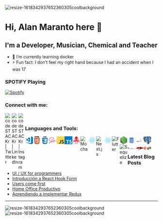 ![resize-1618342937652360305coolbackground](https://user-images.githubusercontent.com/43775935/114611275-78aaf880-9c66-11eb-9495-076ac769caa5.png)
# Hi, Alan Maranto here 👋


## I'm a Developer, Musician, Chemical and Teacher

- 🌱 I’m currently learning docker
- ⚡ Fun fact: I don't feel my right hand because I had an accident when I was 17

### SPOTIFY Playing
[![Spotify](https://novatorem-alanarostegui.vercel.app//api/spotify)](https://open.spotify.com/user/f3add1d9cfd343dbb71dd4d8fad1dc73)


### Connect with me:

[<img align="left" alt="codeSTACKr | Twitter" width="22px" src="https://cdn.jsdelivr.net/npm/simple-icons@v3/icons/twitter.svg" />][twitter]
[<img align="left" alt="codeSTACKr | LinkedIn" width="22px" src="https://cdn.jsdelivr.net/npm/simple-icons@v3/icons/linkedin.svg" />][linkedin]
[<img align="left" alt="codeSTACKr | Instagram" width="22px" src="https://cdn.jsdelivr.net/npm/simple-icons@v3/icons/instagram.svg" />][instagram]

<br />

### Languages and Tools:

<img align="left" alt="Visual Studio Code" width="26px" src="https://raw.githubusercontent.com/github/explore/80688e429a7d4ef2fca1e82350fe8e3517d3494d/topics/visual-studio-code/visual-studio-code.png" />
<img align="left" alt="HTML5" width="26px" src="https://raw.githubusercontent.com/github/explore/80688e429a7d4ef2fca1e82350fe8e3517d3494d/topics/html/html.png" />
<img align="left" alt="CSS3" width="26px" src="https://raw.githubusercontent.com/github/explore/80688e429a7d4ef2fca1e82350fe8e3517d3494d/topics/css/css.png" />
<img align="left" alt="Sass" width="26px" src="https://raw.githubusercontent.com/github/explore/80688e429a7d4ef2fca1e82350fe8e3517d3494d/topics/sass/sass.png" />
<img align="left" alt="JavaScript" width="26px" src="https://raw.githubusercontent.com/github/explore/80688e429a7d4ef2fca1e82350fe8e3517d3494d/topics/javascript/javascript.png" />
<img align="left" alt="Typescript" width="26px" src="https://raw.githubusercontent.com/github/explore/80688e429a7d4ef2fca1e82350fe8e3517d3494d/topics/typescript/typescript.png" />
<img align="left" alt="Testing library" width="26px" src="https://raw.githubusercontent.com/testing-library/dom-testing-library/master/other/octopus.png" />
<img align="left" alt="Mocha" width="26px" src="https://camo.githubusercontent.com/58045a79a69afea4cab1cea6def6d911fba3956cf5fd683addf41c032aa64088/68747470733a2f2f636c6475702e636f6d2f78465646784f696f41552e737667" />
<img align="left" alt="React" width="26px" src="https://raw.githubusercontent.com/github/explore/80688e429a7d4ef2fca1e82350fe8e3517d3494d/topics/react/react.png" />
<img align="left" alt="Next.js" width="26px" src="https://camo.githubusercontent.com/92ec9eb7eeab7db4f5919e3205918918c42e6772562afb4112a2909c1aaaa875/68747470733a2f2f6173736574732e76657263656c2e636f6d2f696d6167652f75706c6f61642f76313630373535343338352f7265706f7369746f726965732f6e6578742d6a732f6e6578742d6c6f676f2e706e67" />
<img align="left" alt="React Native" width="26px" src="https://raw.githubusercontent.com/github/explore/80688e429a7d4ef2fca1e82350fe8e3517d3494d/topics/react-native/react-native.png" />
<img align="left" alt="Flutter" width="26px" src="https://encrypted-tbn0.gstatic.com/images?q=tbn:ANd9GcSJyUEdgRMkgGHbaXMK2A0Kt5FiShIMV1xvRF8DVa90FKYNe6GAGqcb9E4tgqHw1tTpCuc&usqp=CAU" />
<img align="left" alt="Node.js" width="26px" src="https://raw.githubusercontent.com/github/explore/80688e429a7d4ef2fca1e82350fe8e3517d3494d/topics/nodejs/nodejs.png" />

<img align="left" alt="SQL" width="26px" src="https://raw.githubusercontent.com/github/explore/80688e429a7d4ef2fca1e82350fe8e3517d3494d/topics/sql/sql.png" />
<img align="left" alt="MySQL" width="26px" src="https://raw.githubusercontent.com/github/explore/80688e429a7d4ef2fca1e82350fe8e3517d3494d/topics/mysql/mysql.png" />
<img align="left" alt="PostgreSQL" width="26px" src="https://raw.githubusercontent.com/github/explore/80688e429a7d4ef2fca1e82350fe8e3517d3494d/topics/postgresql/postgresql.png" />
<img align="left" alt="Sequelize" width="26px" src="https://sequelize.org/v5/manual/asset/logo-small.png" />
<img align="left" alt="MongoDB" width="26px" src="https://raw.githubusercontent.com/github/explore/80688e429a7d4ef2fca1e82350fe8e3517d3494d/topics/mongodb/mongodb.png" />
<img align="left" alt="Mongoose" width="26px" src="https://raw.githubusercontent.com/github/explore/80688e429a7d4ef2fca1e82350fe8e3517d3494d/topics/mongoose/mongoose.png" />
<img align="left" alt="Git" width="26px" src="https://raw.githubusercontent.com/github/explore/80688e429a7d4ef2fca1e82350fe8e3517d3494d/topics/git/git.png" />

<br />
<br />

### Latest Blog Posts
<!-- BLOG-POST-LIST:START -->
- [UI / UX for programmers](https://medium.com/nowports-tech/ui-ux-for-programmers-fe7c2670041?source=rss-cea64cdc381b------2)
- [Introducción a React Hook Form](https://medium.com/nowports-tech/introducci%C3%B3n-a-react-hook-form-b3e725b707c4?source=rss-cea64cdc381b------2)
- [Users come first](https://medium.com/nowports-tech/users-come-first-190d30608888?source=rss-cea64cdc381b------2)
- [Home Office Productivo](https://medium.com/nowports-freight/home-office-productivo-9df0f129f8f8?source=rss-cea64cdc381b------2)
- [Aprendiendo a implementar Redux](https://medium.com/nowports-tech/aprendiendo-a-implementar-redux-5eb8745e7552?source=rss-cea64cdc381b------2)
<!-- BLOG-POST-LIST:END -->

---
![resize-1618342937652360305coolbackground](https://user-images.githubusercontent.com/43775935/114611275-78aaf880-9c66-11eb-9495-076ac769caa5.png)
<img align="left" alt="" src="https://github-readme-stats-alanarostegui.vercel.app/api?username=alanmaranto&show_icons=true&theme=algolia">
<img align="left" alt="" src="https://github-readme-stats-alanarostegui.vercel.app/api/top-langs/?username=alanmaranto&langs_count=8&layout=compact&theme=algolia">
![resize-1618342937652360305coolbackground](https://user-images.githubusercontent.com/43775935/114611275-78aaf880-9c66-11eb-9495-076ac769caa5.png)

[twitter]: https://twitter.com/alanmaranto
[instagram]: https://instagram.com/alanmaranto
[linkedin]: https://www.linkedin.com/in/alan-arostegui-maranto-1a996517b/


